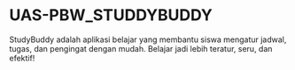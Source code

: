 # UAS-PBW_STUDDYBUDDY
StudyBuddy adalah aplikasi belajar yang membantu siswa mengatur jadwal, tugas, dan pengingat dengan mudah. Belajar jadi lebih teratur, seru, dan efektif!
